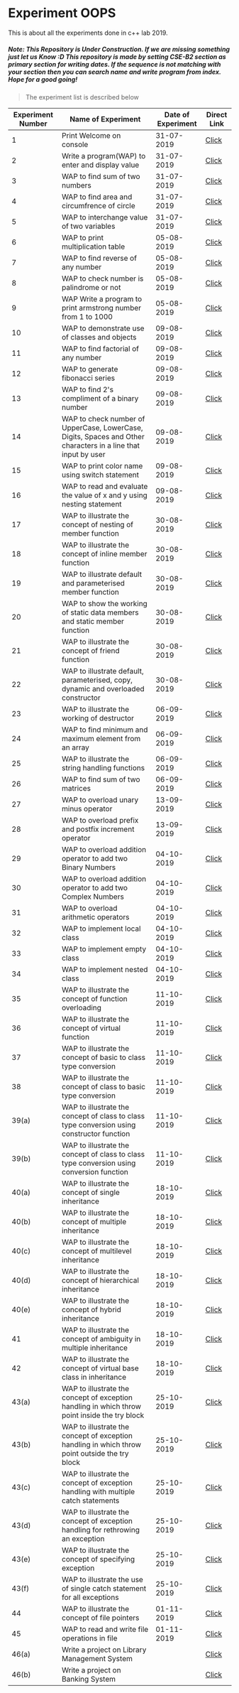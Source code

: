 # Experiment OOPS

This is about all the experiments done in c++ lab 2019.


##### Note: This Repository is Under Construction. If we are missing something just let us Know :D This repository is made by setting CSE-B2 section as primary section for writing dates. If the sequence is not matching with your section then you can search name and write program from index. Hope for a good going!



> The experiment list is described below

| Experiment Number | Name of Experiment | Date of Experiment | Direct Link |
|------------------|--------------------|--------------------|--------------------|
|1| Print Welcome on console | 31-07-2019 | [Click](https://github.com/theamanjs/ExperimentOOPS/blob/master/exp-1/AAprintWelcome.cpp) |
|2| Write a program(WAP) to enter and display value | 31-07-2019 | [Click](https://github.com/theamanjs/ExperimentOOPS/blob/master/exp-2/ABenNdisVar.cpp) |
|3| WAP to find sum of two numbers | 31-07-2019 | [Click](https://github.com/theamanjs/ExperimentOOPS/blob/master/exp-3/ACsumOfTwo.cpp) |
|4| WAP to find area and circumfrence of circle | 31-07-2019 | [Click](https://github.com/theamanjs/ExperimentOOPS/blob/master/exp-4/ADcircumNarea.cpp) |
|5| WAP to interchange value of two variables | 31-07-2019 | [Click](https://github.com/theamanjs/ExperimentOOPS/blob/master/exp-5/AEswapOfTwo.cpp) |
|6| WAP to print multiplication table | 05-08-2019 | [Click](https://github.com/theamanjs/ExperimentOOPS/blob/master/exp-6/AFmulTable.cpp) |
|7| WAP to find reverse of any number | 05-08-2019 | [Click](https://github.com/theamanjs/ExperimentOOPS/blob/master/exp-7/AGreverse.cpp) |
|8| WAP to check number is palindrome or not | 05-08-2019 | [Click](https://github.com/theamanjs/ExperimentOOPS/blob/master/exp-8/AHpalindromeNum.cpp) |
|9| WAP Write a program to print armstrong number from 1 to 1000 | 05-08-2019 | [Click](https://github.com/theamanjs/ExperimentOOPS/blob/master/exp-9/AIarmstrongNum.cpp) |
|10| WAP to demonstrate use of classes and objects | 09-08-2019 | [Click](https://github.com/theamanjs/ExperimentOOPS/blob/master/exp-10/AJdmnstUseOfClsNObj.cpp) |
|11| WAP to find factorial of any number | 09-08-2019 | [Click](https://github.com/theamanjs/ExperimentOOPS/blob/master/exp-11/AKfactOfNum.cpp) |
|12| WAP to generate fibonacci series | 09-08-2019 | [Click](https://github.com/theamanjs/ExperimentOOPS/blob/master/exp-12/ALfiboSeries.cpp) |
|13| WAP to find 2's compliment of a binary number | 09-08-2019 | [Click](https://github.com/theamanjs/ExperimentOOPS/blob/master/exp-13/AMtwoComplOfBin.cpp) |
|14| WAP to check number of UpperCase, LowerCase, Digits, Spaces and Other characters in a line that input by user | 09-08-2019 | [Click](https://github.com/theamanjs/ExperimentOOPS/blob/master/exp-14/ANcheckNoOfUcNLcNDgNSpNOch.cpp) |
|15| WAP to print color name using switch statement | 09-08-2019 | [Click](https://github.com/theamanjs/ExperimentOOPS/blob/master/exp-15/AOdisDiffColorUsingSwitch.cpp) |
|16| WAP to read and evaluate the value of x and y using nesting statement | 09-08-2019 | [Click](https://github.com/theamanjs/ExperimentOOPS/blob/master/exp-16/APreadNevalXNY.cpp) |
|17| WAP to illustrate the concept of nesting of member function | 30-08-2019 | [Click](https://github.com/theamanjs/ExperimentOOPS/blob/master/exp-17/AQnestingOfMemFun.cpp) |
|18| WAP to illustrate the concept of inline member function | 30-08-2019 | [Click](https://github.com/theamanjs/ExperimentOOPS/blob/master/exp-18/ARinlineMemFun.cpp) |
|19| WAP to illustrate default and parameterised member function | 30-08-2019 | [Click](https://github.com/theamanjs/ExperimentOOPS/blob/master/exp-19/ASdefNParaMemFun.cpp) |
|20| WAP to show the working of static data members and static member function | 30-08-2019 | [Click](https://github.com/theamanjs/ExperimentOOPS/blob/master/exp-20/ATstaticDataMemNMemFun.cpp) |
|21| WAP to illustrate the concept of friend function | 30-08-2019 | [Click](https://github.com/theamanjs/ExperimentOOPS/blob/master/exp-21/AUfriendFun.cpp) |
|22| WAP to illustrate default, parameterised, copy, dynamic and overloaded constructor | 30-08-2019 | [Click](https://github.com/theamanjs/ExperimentOOPS/blob/master/exp-22/AVdefNParaNCpyNDynNOlConstructor.cpp) |
|23| WAP to illustrate the working of destructor | 06-09-2019 | [Click](https://github.com/theamanjs/ExperimentOOPS/blob/master/exp-23/AWdestructor.cpp) |
|24| WAP to find minimum and maximum element from an array | 06-09-2019 | [Click](https://github.com/theamanjs/ExperimentOOPS/blob/master/exp-24/AXfindMinNMaxElmntFromArray.cpp) |
|25| WAP to illustrate the string handling functions | 06-09-2019 | [Click](https://github.com/theamanjs/ExperimentOOPS/blob/master/exp-25/AYstringHandlingFun.cpp) |
|26| WAP to find sum of two matrices | 06-09-2019 | [Click](https://github.com/theamanjs/ExperimentOOPS/blob/master/exp-26/AZsumOfTwoMatrices.cpp) |
|27| WAP to overload unary minus operator | 13-09-2019 | [Click](https://github.com/theamanjs/ExperimentOOPS/blob/master/exp-27/BAoverloadUnaryMinusOperator.cpp) |
|28| WAP to overload prefix and postfix increment operator | 13-09-2019 | [Click](https://github.com/theamanjs/ExperimentOOPS/blob/master/exp-28/BBoverloadPrefixNPostfixIncrementOperator.cpp) |
|29| WAP to overload addition operator to add two Binary Numbers | 04-10-2019 | [Click](https://github.com/theamanjs/ExperimentOOPS/blob/master/exp-29/BCbinaryAdditionUsingAdditionOperatorOverloading.cpp) |
|30| WAP to overload addition operator to add two Complex Numbers | 04-10-2019 | [Click](https://github.com/theamanjs/ExperimentOOPS/blob/master/exp-30/BDoverloadAdditionOperatorForCmplxNumAdd.cpp) |
|31| WAP to overload arithmetic operators | 04-10-2019 | [Click](https://github.com/theamanjs/ExperimentOOPS/blob/master/exp-31/BEoverloadArithmeticOperator.cpp) |
|32| WAP to implement local class | 04-10-2019 | [Click](https://github.com/theamanjs/ExperimentOOPS/blob/master/exp-32/BFlocalClass.cpp) |
|33| WAP to implement empty class | 04-10-2019 | [Click](https://github.com/theamanjs/ExperimentOOPS/blob/master/exp-33/BGemptyClass.cpp) |
|34| WAP to implement nested class | 04-10-2019 | [Click](https://github.com/theamanjs/ExperimentOOPS/blob/master/exp-34/BHnestedClass.cpp) |
|35| WAP to illustrate the concept of function overloading | 11-10-2019 | [Click](https://github.com/theamanjs/ExperimentOOPS/blob/master/exp-35/BIfunOverloading.cpp) |
|36| WAP to illustrate the concept of virtual function | 11-10-2019 | [Click](https://github.com/theamanjs/ExperimentOOPS/blob/master/exp-36/BJvirtualFun.cpp) |
|37| WAP to illustrate the concept of basic to class type conversion | 11-10-2019 | [Click](https://github.com/theamanjs/ExperimentOOPS/blob/master/exp-37/BKbasicToClassTypeConversion.cpp) |
|38| WAP to illustrate the concept of class to basic type conversion | 11-10-2019 | [Click](https://github.com/theamanjs/ExperimentOOPS/blob/master/exp-38/BLclassToBasicTypeConversion.cpp) |
|39(a)| WAP to illustrate the concept of class to class type conversion using constructor function | 11-10-2019 | [Click](https://github.com/theamanjs/ExperimentOOPS/blob/master/exp-39/part-1/BMAclassToClassTypeConversionUsingCnstrctrFun.cpp) |
|39(b)| WAP to illustrate the concept of class to class type conversion using  conversion function| 11-10-2019 | [Click](https://github.com/theamanjs/ExperimentOOPS/blob/master/exp-39/part-2/BMBclassToClassTypeConversionUsingCnvrsnFun.cpp) |
|40(a)| WAP to illustrate the concept of single inheritance | 18-10-2019 | [Click](https://github.com/theamanjs/ExperimentOOPS/blob/master/exp-40/part-1/BNAsingleInheritance.cpp) |
|40(b)| WAP to illustrate the concept of multiple inheritance | 18-10-2019 | [Click](https://github.com/theamanjs/ExperimentOOPS/blob/master/exp-40/part-2/BNBmultipleInheritance.cpp) |
|40(c)| WAP to illustrate the concept of multilevel inheritance | 18-10-2019 | [Click](https://github.com/theamanjs/ExperimentOOPS/blob/master/exp-40/part-3/BNCmultilevelInheritance.cpp) |
|40(d)| WAP to illustrate the concept of hierarchical inheritance | 18-10-2019 | [Click](https://github.com/theamanjs/ExperimentOOPS/blob/master/exp-40/part-4/BNDhierarchicalInheritance.cpp) |
|40(e)| WAP to illustrate the concept of hybrid inheritance | 18-10-2019 | [Click](https://github.com/theamanjs/ExperimentOOPS/blob/master/exp-40/part-5/BNEhybridInheritance.cpp) |
|41| WAP to illustrate the concept of ambiguity in multiple inheritance | 18-10-2019 | [Click](https://github.com/theamanjs/ExperimentOOPS/blob/master/exp-41/BOambiguityInMultipleInheritance.cpp) |
|42| WAP to illustrate the concept of virtual base class in inheritance | 18-10-2019 | [Click](https://github.com/theamanjs/ExperimentOOPS/blob/master/exp-42/BPvirtualBaseClassInInheritance.cpp) |
|43(a)| WAP to illustrate the concept of exception handling in which throw point inside the try block | 25-10-2019 | [Click](https://github.com/theamanjs/ExperimentOOPS/blob/master/exp-43/part-1/BQAexceptionHandlingInWhichThrowPointInsideTry.cpp) |
|43(b)| WAP to illustrate the concept of exception handling in which throw point outside the try block | 25-10-2019 | [Click](https://github.com/theamanjs/ExperimentOOPS/blob/master/exp-43/part-2/BQBexceptionHandlingInWhichThrowPointOutsideTry.cpp) |
|43(c)| WAP to illustrate the concept of exception handling with multiple catch statements | 25-10-2019 | [Click](https://github.com/theamanjs/ExperimentOOPS/blob/master/exp-43/part-3/BQCexceptionHandlingWithMultipleCatchStatement.cpp) |
|43(d)| WAP to illustrate the concept of exception handling for rethrowing an exception | 25-10-2019 | [Click](https://github.com/theamanjs/ExperimentOOPS/blob/master/exp-43/part-4/BQDexceptionHandlingForRethrowingAnException.cpp) |
|43(e)| WAP to illustrate the concept of specifying exception | 25-10-2019 | [Click](https://github.com/theamanjs/ExperimentOOPS/blob/master/exp-43/part-5/BQEspecifyingException.cpp) |
|43(f)| WAP to illustrate the use of single catch statement for all exceptions | 25-10-2019 | [Click](https://github.com/theamanjs/ExperimentOOPS/blob/master/exp-43/part-6/BQFuseOfSingleCatchForMultipleExceptions.cpp) |
|44| WAP to illustrate the concept of file pointers | 01-11-2019 | [Click](https://github.com/theamanjs/ExperimentOOPS/blob/master/exp-44/BRillustrateConceptOfFilePointer.cpp) |
|45| WAP to read and write file operations in file | 01-11-2019 | [Click](https://github.com/theamanjs/ExperimentOOPS/blob/master/exp-45/BSreadAndWriteFileOperationInFile.cpp) |
|46(a)| Write a project on Library Management System |  | [Click]() |
|46(b)| Write a project on Banking System |  | [Click]() |

